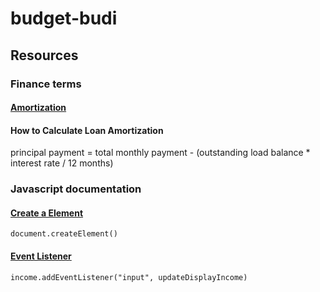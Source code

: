# budget-budi

## Resources

### Finance terms

#### [Amortization](https://www.investopedia.com/terms/a/amortization.asp)

#### How to Calculate Loan Amortization

principal payment = total monthly payment - (outstanding load balance \* interest rate / 12 months)

### Javascript documentation

#### [Create a Element](https://developer.mozilla.org/en-US/docs/Web/API/Document/createElement)

```
document.createElement()
```

#### [Event Listener](https://developer.mozilla.org/en-US/docs/Web/API/EventTarget/addEventListener)

```
income.addEventListener("input", updateDisplayIncome)
```
